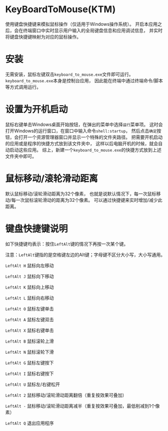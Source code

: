 # KeyBoardToMouse(KTM)
使用键盘快捷键来模拟鼠标操作（仅适用于Windows操作系统）。
开启本应用之后，会在终端窗口中实时显示用户输入的全局键盘信息和应用调试信息，
并实时将键盘快捷键映射为对应的鼠标操作。

# 安装
无需安装，鼠标左键双击`keyboard_to_mouse.exe`文件即可运行。
`keyboard_to_mouse.exe`本身是控制台应用，
因此能在终端中通过终端命令/脚本等方式调用运行。

# 设置为开机启动
鼠标右键单击Windows桌面开始按钮，在弹出的菜单中选择`运行`菜单项。
这时会打开Windows的运行窗口，在窗口中输入命令`shell:startup`，
然后点击`确定`按钮，会打开一个资源管理器窗口并显示一个特殊的文件夹路径。
把需要开机启动的应用或是程序的快捷方式放到该文件夹中，
这样以后电脑开机的时候，就会自动启动这些应用。
综上，新建一个`keyboard_to_mouse.exe`的快捷方式放到上述文件夹中即可。

# 鼠标移动/滚轮滑动距离
默认鼠标移动/滚轮滑动距离为32个像素，
也就是说默认情况下，每一次鼠标移动/每一次鼠标滚轮滑动的距离为32个像素。
可以通过快捷键来实时增加/减少此距离。

# 键盘快捷键说明
如下快捷键均表示：按住`LeftAlt`键的情况下再按一次某个键。

注意：`LeftAlt`键指的是空格键左边的Alt键；字母键不区分大小写，大小写通用。

`LeftAlt H` 鼠标向左移动

`LeftAlt J` 鼠标向下移动

`LeftAlt K` 鼠标向上移动

`LeftAlt L` 鼠标向右移动

`LeftAlt O` 鼠标左键单击

`LeftAlt A` 鼠标左键双击

`LeftAlt X` 鼠标右键单击

`LeftAlt B` 鼠标滚轮上滑

`LeftAlt N` 鼠标滚轮下滑

`LeftAlt G` 鼠标左键按下

`LeftAlt I` 鼠标右键按下

`LeftAlt U` 鼠标左/右键松开

`LeftAlt 2` 鼠标移动/滚轮滑动距离翻倍（重复按效果可叠加）

`LeftAlt -` 鼠标移动/滚轮滑动距离减半（重复按效果可叠加，最低削减到1个像素）

`LeftAlt Q` 退出应用程序
